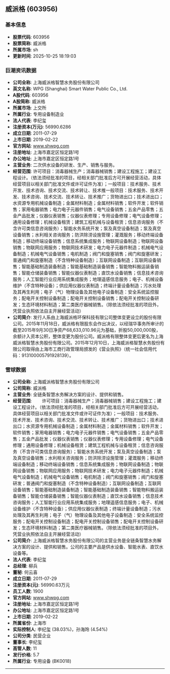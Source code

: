 ## 威派格 (603956)

### 基本信息

- **股票代码**: 603956
- **股票简称**: 威派格
- **所属市场**: sh
- **更新时间**: 2025-10-25 18:19:03

### 巨潮资讯数据

- **公司全称**: 上海威派格智慧水务股份有限公司
- **英文名称**: WPG (Shanghai) Smart Water Public Co., Ltd.
- **A股代码**: 603956
- **A股简称**: 威派格
- **所属市场**: 上交所
- **所属行业**: 专用设备制造业
- **法人代表**: 李纪玺
- **注册资本(万元)**: 56990.6286
- **成立日期**: 2011-07-29
- **上市日期**: 2019-02-22
- **官方网站**: www.shwpg.com
- **注册地址**: 上海市嘉定区恒定路1号
- **办公地址**: 上海市嘉定区恒定路1号
- **主营业务**: 二次供水设备的研发、生产、销售与服务。
- **经营范围**: 许可项目：消毒器械生产；消毒器械销售；建设工程施工；建设工程设计。（依法须经批准的项目，经相关部门批准后方可开展经营活动，具体经营项目以相关部门批准文件或许可证件为准）；一般项目：技术服务、技术开发、技术咨询、技术交流、技术转让、技术推一般项目：技术服务、技术开发、技术咨询、技术交流、技术转让、技术推广；货物进出口；技术进出口；水资源专用机械设备制造；金属材料制造；金属材料销售；软件开发；软件销售；家用电器销售；电力电子元器件销售；电气设备销售；五金产品零售；五金产品批发；仪器仪表销售；仪器仪表修理；专用设备修理；电气设备修理；通用设备修理；机械设备租赁；建筑工程机械与设备租赁；信息咨询服务（不含许可类信息咨询服务）；智能水务系统开发；泵及真空设备制造；泵及真空设备销售；水利相关咨询服务；防洪除涝设施管理；灌溉服务；移动终端设备制造；移动终端设备销售；信息系统集成服务；物联网设备制造；物联网设备销售；物联网应用服务；物联网技术研发；电力电子元器件制造；机械电气设备制造；机械电气设备销售；电机制造；阀门和旋塞销售；阀门和旋塞研发；普通阀门和旋塞制造（不含特种设备制造）；互联网设备制造；互联网设备销售；智能基础制造装备制造；智能基础制造装备销售；智能物料搬运装备销售；智能仓储装备销售；智能仪器仪表制造；直饮水设备销售；信息技术咨询服务；人工智能行业应用系统集成服务；地理遥感信息服务；电子、机械设备维护（不含特种设备）；供应用仪器仪表制造；终端计量设备制造；污水处理及其再生利用；电子（气）物理设备及其他电子设备制造：安全系统监控服务；配电开关控制设备制造；配电开关控制设备销售；配电开关控制设备研发；生态环境材料制造；第二类医疗器械销售。（除依法须经批准的项目外，凭营业执照依法自主开展经营活动）
- **公司简介**: 发行人系由上海威派格环保科技有限公司整体变更设立的股份有限公司。2015年11月18日，威派格有限股东会作出决议，以经瑞华事务所审计的截至2015年9月30日净资产68,633,010.96元为基础，折股50,000,000股，余额计入资本公积，整体变更为股份公司。威派格有限整体变更后更名为上海威派格智慧水务股份有限公司。2015年12月10日，上海威派格智慧水务股份有限公司取得由上海市工商行政管理局颁发的《营业执照》（统一社会信用代码：913100005791928139）。

### 雪球数据

- **公司全称**: 上海威派格智慧水务股份有限公司
- **公司简称**: 威派格
- **主营业务**: 全链条智慧水务解决方案的设计、提供和销售。
- **经营范围**: 　　许可项目：消毒器械生产；消毒器械销售；建设工程施工；建设工程设计。（依法须经批准的项目，经相关部门批准后方可开展经营活动，具体经营项目以相关部门批准文件或许可证件为准）；一般项目：技术服务、技术开发、技术咨询、技术交流、技术转让、技术推广；货物进出口；技术进出口；水资源专用机械设备制造；金属材料制造；金属材料销售；软件开发；软件销售；家用电器销售；电力电子元器件销售；电气设备销售；五金产品零售；五金产品批发；仪器仪表销售；仪器仪表修理；专用设备修理；电气设备修理；通用设备修理；机械设备租赁；建筑工程机械与设备租赁；信息咨询服务（不含许可类信息咨询服务）；智能水务系统开发；泵及真空设备制造；泵及真空设备销售；水利相关咨询服务；防洪除涝设施管理；灌溉服务；移动终端设备制造；移动终端设备销售；信息系统集成服务；物联网设备制造；物联网设备销售；物联网应用服务；物联网技术研发；电力电子元器件制造；机械电气设备制造；机械电气设备销售；电机制造；阀门和旋塞销售；阀门和旋塞研发；普通阀门和旋塞制造（不含特种设备制造）；互联网设备制造；互联网设备销售；智能基础制造装备制造；智能基础制造装备销售；智能物料搬运装备销售；智能仓储装备销售；智能仪器仪表制造；直饮水设备销售；信息技术咨询服务；人工智能行业应用系统集成服务；地理遥感信息服务；电子、机械设备维护（不含特种设备）；供应用仪器仪表制造；终端计量设备制造；污水处理及其再生利用；电子（气）物理设备及其他电子设备制造：安全系统监控服务；配电开关控制设备制造；配电开关控制设备销售；配电开关控制设备研发；生态环境材料制造；第二类医疗器械销售。（除依法须经批准的项目外，凭营业执照依法自主开展经营活动）
- **公司简介**: 上海威派格智慧水务股份有限公司的主营业务是全链条智慧水务解决方案的设计、提供和销售。公司的主要产品是供水设备、智能水表、直饮水设备等。
- **法人代表**: 李纪玺
- **总经理**: 柳兵
- **董秘**: 何云喜
- **成立日期**: 2011-07-29
- **注册资本(元)**: 56990.63万元
- **员工人数**: 1900
- **官方网站**: www.shwpg.com
- **注册地址**: 上海市嘉定区恒定路1号
- **办公地址**: 上海市嘉定区恒定路1号
- **上市日期**: 2019-02-22
- **所属省份**: 上海市
- **实际控制人**: 李纪玺 (38.03%)，孙海玲 (4.54%)
- **公司分类**: 民营企业
- **董事长**: 李纪玺
- **高管人数**: 11
- **发行价格**: 5.7
- **所属行业**: 专用设备 (BK0018)

---